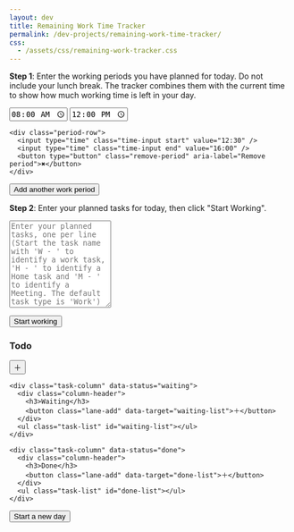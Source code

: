 ```yaml
---
layout: dev
title: Remaining Work Time Tracker
permalink: /dev-projects/remaining-work-time-tracker/
css: 
  - /assets/css/remaining-work-tracker.css
---
```


<div class="workday-tracker">
  <p>
    <strong> Step 1</strong>: Enter the working periods you have planned for today. Do not include your lunch break.
    The tracker combines them with the current time to show how much working time is left in your day.
  </p>

  <div id="workday-periods" class="workday-periods" aria-live="polite">
    <div class="period-row">
        <input type="time" class="time-input start" value="08:00" />
        <input type="time" class="time-input end" value="12:00" />
    </div>

    <div class="period-row">
      <input type="time" class="time-input start" value="12:30" />
      <input type="time" class="time-input end" value="16:00" />
      <button type="button" class="remove-period" aria-label="Remove period">✖</button>
    </div>
  </div>

  <button type="button" class="add-period" id="add-period">Add another work period</button>

  <div class="workday-summary">
    <!--<p id="current-time" class="current-time"></p>-->
    <p id="remaining-time" class="remaining-time"></p>
  </div>
</div>

<!-- ===== Task Planning Section ===== -->
<div class="task-section">
  <p id="task-intro"><strong>Step 2</strong>: Enter your planned tasks for today, then click "Start Working". </p>

  <textarea
    id="task-input"
    placeholder="Enter your planned tasks, one per line (Start the task name with 'W - ' to identify a work task, 'H - ' to identify a Home task and 'M - ' to identify a Meeting. The default task type is 'Work')"
    rows="10"
  ></textarea>
  <button id="start-working">Start working</button>

  <div id="task-board" class="hidden">
    <div class="task-column" data-status="todo">
      <div class="column-header">
        <h3>Todo</h3>
        <button class="lane-add" data-target="todo-list">＋</button>
      </div>
      <ul class="task-list" id="todo-list"></ul>
    </div>

    <div class="task-column" data-status="waiting">
      <div class="column-header">
        <h3>Waiting</h3>
        <button class="lane-add" data-target="waiting-list">＋</button>
      </div>
      <ul class="task-list" id="waiting-list"></ul>
    </div>

    <div class="task-column" data-status="done">
      <div class="column-header">
        <h3>Done</h3>
        <button class="lane-add" data-target="done-list">＋</button>
      </div>
      <ul class="task-list" id="done-list"></ul>
    </div>
  </div>

  <div id="day-controls" class="hidden">
    <button id="new-day" class="new-day-btn">Start a new day</button>
  </div>
</div>

<script>
/* ========== Workday timer logic ========== */
(function () {
  const periodsContainer = document.getElementById("workday-periods");
  const addButton = document.getElementById("add-period");
  //const currentTimeEl = document.getElementById("current-time");
  const remainingEl = document.getElementById("remaining-time");

  function parseTime(input) {
    const [h, m] = input.value.split(":").map(Number);
    return h * 60 + m;
  }

  function minutesToDuration(mins) {
    const h = Math.floor(mins / 60),
      m = mins % 60;
    return (h ? h + "h " : "") + (m ? m + "min" : "");
  }

  function update() {
    const now = new Date();
    const nowMin = now.getHours() * 60 + now.getMinutes();
    /*currentTimeEl.textContent = now.toLocaleTimeString([], {
      hour: "2-digit",
      minute: "2-digit",
    });*/

    let lastEnd = 0,
      remaining = 0;
    periodsContainer.querySelectorAll(".period-row").forEach((row) => {
      const start = parseTime(row.querySelector(".start"));
      const end = parseTime(row.querySelector(".end"));
      if (end > lastEnd) lastEnd = end;
      if (nowMin < end && nowMin >= start) remaining += end - nowMin;
      else if (nowMin < start) remaining += end - start;
    });

    if (remaining <= 0) {
      remainingEl.innerHTML = "Your workday is complete. Great job!";
      if (nowMin > lastEnd) {
        const ot = nowMin - lastEnd;
        remainingEl.innerHTML += `<p style='color:red;font-weight:bold'>Overtime: ${minutesToDuration(
          ot
        )}</p>`;
      }
    } else
      remainingEl.textContent =
        "Time remaining today: " + minutesToDuration(remaining);
  }
  addButton.onclick = () => {
    const div = document.createElement("div");
    div.className = "period-row";
    div.innerHTML = `<input type="time" class="time-input start"/> <input type="time" class="time-input end"/> <button class="remove-period">✖</button>`;
    div.querySelector(".remove-period").onclick = () => div.remove();
    periodsContainer.appendChild(div);
  };
  setInterval(update, 60000);
  update();
})();

/* ========== Task planner ========== */
(function () {
  const startBtn = document.getElementById("start-working");
  const taskInput = document.getElementById("task-input");
  const board = document.getElementById("task-board");
  const dayControls = document.getElementById("day-controls");
  const newDayBtn = document.getElementById("new-day");
  const laneAddBtns = document.querySelectorAll(".lane-add");

  const ICONS = { H: "🏠", W: "💼", M: "📅" };

  function parseTask(text) {
    const match = text.match(/^\s*([HWM])\s*-\s*(.+)$/i);
    if (match)
      return { icon: ICONS[match[1].toUpperCase()], label: match[2].trim() };
    return { icon: "💼", label: text.trim() || "Untitled" };
  }

  function buildTask(obj, color = "#eff6ff") {
    const li = document.createElement("li");
    li.className = "task-item";
    li.draggable = true;
    li.style.background = color;
    li.innerHTML = `<span class="icon">${obj.icon}</span><span class="label">${obj.label}</span>`;
    addInteractivity(li);
    return li;
  }

  // ✳️ Unified popup for adding / editing tasks
  function openTaskPopup(targetListId, existingTask = null, focusName = false) {
    const labelText = existingTask
      ? existingTask.querySelector(".label").textContent
      : "";
    const currentIcon = existingTask
      ? existingTask.querySelector(".icon").textContent
      : "💼";
    const currentColor = existingTask
      ? window.getComputedStyle(existingTask).backgroundColor
      : "#eff6ff";

    const popup = document.createElement("div");
    popup.className = "task-popup";
    popup.innerHTML = `
      <h4>${existingTask ? "Edit task" : "Add new task"}</h4>

      <div class="popup-row">
        <label for="task-name" style="font-weight:600;">Task name</label>
        <input type="text" id="task-name" value="${labelText}" placeholder="Task name" style="width:100%;margin-top:4px;"/>
      </div>

      <div class="popup-row" style="margin-top:0.75rem;">
        <label style="font-weight:600;">Icon</label>
        <div class="icon-picker" style="margin-top:4px;">
          <span title="Home">🏠</span>
          <span title="Work">💼</span>
          <span title="Meeting">📅</span>
        </div>
      </div>

      <div class="popup-row" style="margin-top:0.75rem;">
        <label style="font-weight:600;">Color</label>
        <div class="color-picker" style="display:flex;gap:8px;flex-wrap:nowrap;margin-top:4px;align-items:center;">
          ${[
            "default",
            "red",
            "green",
            "orange",
            "yellow",
            "purple",
            "pink",
          ]
            .map(
              (c) =>
                `<div class="color-swatch color-${c}" data-color="${c}"></div>`
            )
            .join("")}
        </div>
      </div>

      <div class="popup-actions">
        <button class="apply">Apply</button>
        <button class="close">Close</button>
      </div>
    `;
    document.body.appendChild(popup);

    // Auto-focus + select text
    const nameInput = popup.querySelector("#task-name");
    if (focusName) {
      setTimeout(() => {
        nameInput.focus();
        nameInput.select();
      }, 50);
    } else {
      setTimeout(() => {
        nameInput.focus();
        nameInput.select();
      }, 50);
    }

    // Enter key triggers Apply
    popup.addEventListener("keydown", (e) => {
      if (e.key === "Enter") {
        e.preventDefault();
        popup.querySelector(".apply").click();
      }
    });

    let selectedIcon = currentIcon || "💼";
    let selectedColor = currentColor || "#eff6ff";

    // Icon selection
    const icons = popup.querySelectorAll(".icon-picker span");
    icons.forEach((icon) => {
      if (icon.textContent === selectedIcon)
        icon.style.outline = "2px solid #0ea5e9";
      icon.onclick = () => {
        icons.forEach((i) => (i.style.outline = "none"));
        icon.style.outline = "2px solid #0ea5e9";
        selectedIcon = icon.textContent;
      };
    });

    // Color selection
    const swatches = popup.querySelectorAll(".color-swatch");
    swatches.forEach((sw) => {
      const c = sw.getAttribute("data-color");
      if (colorsEqual(c, selectedColor)) sw.style.outline = "3px solid #0ea5e9";
      sw.onclick = () => {
        swatches.forEach((x) => (x.style.outline = "none"));
        sw.style.outline = "3px solid #0ea5e9";
        selectedColor = window.getComputedStyle(sw).backgroundColor;
      };
    });

    // Apply / Close
    popup.querySelector(".apply").onclick = () => {
      const name = nameInput.value.trim() || "Untitled task";
      if (existingTask) {
        existingTask.querySelector(".label").textContent = name;
        existingTask.querySelector(".icon").textContent = selectedIcon;
        existingTask.style.background = selectedColor;
      } else {
        const task = buildTask({ icon: selectedIcon, label: name }, selectedColor);
        document.getElementById(targetListId).appendChild(task);
      }
      popup.remove();
    };
    popup.querySelector(".close").onclick = () => popup.remove();
  }

  function addInteractivity(task) {
    task.addEventListener("click", () => {
      if (!task.classList.contains("dragging")) {
        openTaskPopup(task.closest(".task-list").id, task);
      }
    });
    task.addEventListener("dragstart", (e) => {
      task.classList.add("dragging");
      e.dataTransfer.setData("text/plain", "");
    });
    task.addEventListener("dragend", () => task.classList.remove("dragging"));
  }

  document.querySelectorAll(".task-list").forEach((list) => {
    list.addEventListener("dragover", (e) => {
      e.preventDefault();
      const dragging = document.querySelector(".dragging");
      if (!dragging) return;
      const after = getDragAfterElement(list, e.clientY);
      if (after == null) list.appendChild(dragging);
      else list.insertBefore(dragging, after);
    });
  });

  function getDragAfterElement(container, y) {
    const els = [...container.querySelectorAll(".task-item:not(.dragging)")];
    return els.reduce(
      (closest, child) => {
        const box = child.getBoundingClientRect();
        const offset = y - box.top - box.height / 2;
        if (offset < 0 && offset > closest.offset) {
          return { offset, element: child };
        }
        return closest;
      },
      { offset: Number.NEGATIVE_INFINITY, element: null }
    ).element;
  }

  // Hide lanes by default (redundant but ensures behavior)
  board.classList.add("hidden");

  startBtn.addEventListener("click", () => {
    const raw = taskInput.value
      .split("\n")
      .map((t) => t.trim())
      .filter(Boolean);

    if (raw.length === 0) {
      alert("Please enter at least one task.");
      return;
    }

    const todo = document.getElementById("todo-list");
    todo.innerHTML = "";

    raw.forEach((line) => {
      const t = parseTask(line);
      const li = buildTask(t);
      todo.appendChild(li);
    });

    taskInput.classList.add("hidden");
    startBtn.classList.add("hidden");
    board.classList.remove("hidden");
    dayControls.classList.remove("hidden");
  });

  laneAddBtns.forEach((btn) => {
    btn.addEventListener("click", () => {
      const targetId = btn.getAttribute("data-target");
      openTaskPopup(targetId, null, true);
    });
  });

  newDayBtn.addEventListener("click", () => {
    ["todo-list", "waiting-list", "done-list"].forEach(
      (id) => (document.getElementById(id).innerHTML = "")
    );
    board.classList.add("hidden");
    dayControls.classList.add("hidden");
    taskInput.value = "";
    taskInput.classList.remove("hidden");
    startBtn.classList.remove("hidden");
  });

  function colorsEqual(a, b) {
    const el = document.createElement("div");
    el.style.color = a;
    document.body.appendChild(el);
    const ca = getComputedStyle(el).color;
    el.style.color = b;
    const cb = getComputedStyle(el).color;
    document.body.removeChild(el);
    return ca === cb;
  }

  function escapeHtml(str) {
    return str.replace(/[&<>"']/g, (ch) =>
      ({ "&": "&amp;", "<": "&lt;", ">": "&gt;", '"': "&quot;", "'": "&#39;" }[
        ch
      ])
    );
  }
})();
</script>
